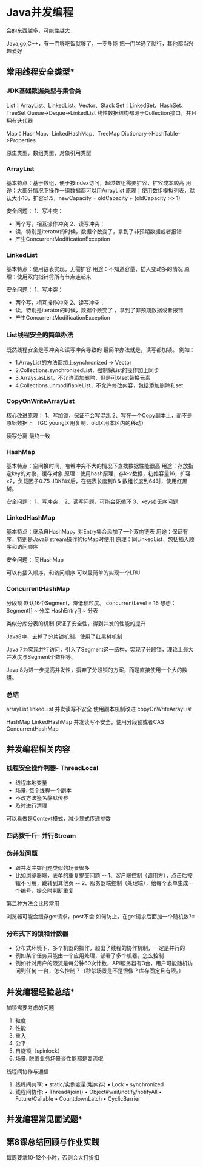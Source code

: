 # Java并发编程

会的东西越多，可能性越大

Java,go,C++，有一门够吃饭就够了，一专多能
把一门学通了就行，其他都当兴趣爱好

## 常用线程安全类型*

### JDK基础数据类型与集合类

List：ArrayList、LinkedList、Vector、Stack
Set：LinkedSet、HashSet、TreeSet
Queue->Deque->LinkedList
线性数据结构都源于Collection接口，并且拥有迭代器

Map：HashMap、LinkedHashMap、TreeMap
Dictionary->HashTable->Properties

原生类型，数组类型，对象引用类型

### ArrayList

基本特点：基于数组，便于按index访问，超过数组需要扩容，扩容成本较高
用途：大部分情况下操作一组数据都可以用ArrayList
原理：使用数组模拟列表，默认大小10，扩容x1.5，newCapacity = oldCapacity +
(oldCapacity >> 1)

安全问题：
1、写冲突：
- 两个写，相互操作冲突
2、读写冲突：
- 读，特别是iterator的时候，数据个数变了，拿到了非预期数据或者报错
- 产生ConcurrentModificationException

### LinkedList

基本特点：使用链表实现，无需扩容
用途：不知道容量，插入变动多的情况
原理：使用双向指针将所有节点连起来

安全问题：
1、写冲突：
- 两个写，相互操作冲突
2、读写冲突：
- 读，特别是iterator的时候，数据个数变了
，拿到了非预期数据或者报错
- 产生ConcurrentModificationException

### List线程安全的简单办法

既然线程安全是写冲突和读写冲突导致的
最简单办法就是，读写都加锁。
例如：
- 1.ArrayList的方法都加上synchronized -> Vector
- 2.Collections.synchronizedList，强制将List的操作加上同步
- 3.Arrays.asList，不允许添加删除，但是可以set替换元素
- 4.Collections.unmodifiableList，不允许修改内容，包括添加删除和set

### CopyOnWriteArrayList

核心改进原理：
1、写加锁，保证不会写混乱
2、写在一个Copy副本上，而不是原始数据上
（GC young区用复制，old区用本区内的移动）

读写分离
最终一致


### HashMap

基本特点：空间换时间，哈希冲突不大的情况下查找数据性能很高
用途：存放指定key的对象，缓存对象
原理：使用hash原理，存k-v数据，初始容量16，扩容x2，负载因子0.75
JDK8以后，在链表长度到8 & 数组长度到64时，使用红黑树。

安全问题：
1、写冲突，
2、读写问题，可能会死循环
3、keys()无序问题

### LinkedHashMap

基本特点：继承自HashMap，对Entry集合添加了一个双向链表
用途：保证有序，特别是Java8 stream操作的toMap时使用
原理：同LinkedList，包括插入顺序和访问顺序

安全问题：
同HashMap

可以有插入顺序，和访问顺序
可以最简单的实现一个LRU

### ConcurrentHashMap

分段锁
默认16个Segment，降低锁粒度。
concurrentLevel = 16
想想：
Segment[] ~ 分库
HashEntry[] ~ 分表

类似分库分表的机制
保证了安全性，得到并发的性能的提升

Java8中，去掉了分片锁机制，使用了红黑树机制

Java 7为实现并行访问，引入了Segment这一结构，实现了分段锁，理论上最大并发度与Segment个数相等。

Java 8为进一步提高并发性，摒弃了分段锁的方案，而是直接使用一个大的数组。

### 总结

arrayList 
linkedList 
并发读写不安全 使用副本机制改进
copyOnWriteArrayList

HashMap
LinkedHashMap
并发读写不安全，使用分段锁或者CAS
ConcurrentHashMap

## 并发编程相关内容

### 线程安全操作利器- ThreadLocal

- 线程本地变量
- 场景: 每个线程一个副本
- 不改方法签名静默传参
- 及时进行清理

可以看做是Context模式，减少显式传递参数

### 四两拨千斤- 并行Stream

### 伪并发问题

- 跟并发冲突问题类似的场景很多
- 比如浏览器端，表单的重复提交问题
-- 1、客户端控制（调用方），点击后按钮不可用，跳转到其他页
-- 2、服务器端控制（处理端），给每个表单生成一个编号，提交时判断重复

第二种方法会比较常用

浏览器可能会缓存get请求，post不会
如何防止，在get请求后面加一个随机数?=

### 分布式下的锁和计数器

- 分布式环境下，多个机器的操作，超出了线程的协作机制，一定是并行的
- 例如某个任务只能由一个应用处理，部署了多个机器，怎么控制
- 例如针对用户的限流是每分钟60次计数，API服务器有3台，用户可能随机访问到任何
一台，怎么控制？（秒杀场景是不是很像？库存固定且有限。）

## 并发编程经验总结*

加锁需要考虑的问题
1. 粒度
2. 性能
3. 重入
4. 公平
5. 自旋锁（spinlock）
6. 场景: 脱离业务场景谈性能都是耍流氓

线程间协作与通信
1. 线程间共享:
• static/实例变量(堆内存)
• Lock
• synchronized
2. 线程间协作:
• Thread#join()
• Object#wait/notify/notifyAll
• Future/Callable
• CountdownLatch
• CyclicBarrier

## 并发编程常见面试题*


## 第8课总结回顾与作业实践

每周要拿10-12个小时，否则会大打折扣
